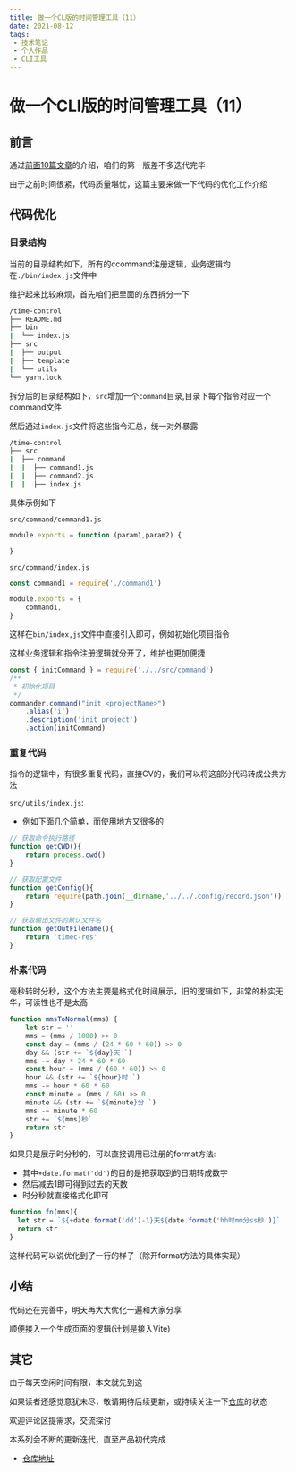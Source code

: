 ```yaml
---
title: 做一个CL版的时间管理工具（11）
date: 2021-08-12
tags:
 - 技术笔记
 - 个人作品
 - CLI工具
---
```

# 做一个CLI版的时间管理工具（11）

## 前言
通过[前面10篇文章](https://juejin.cn/column/6973496830654939166)的介绍，咱们的第一版差不多迭代完毕

由于之前时间很紧，代码质量堪忧，这篇主要来做一下代码的优化工作介绍


## 代码优化
### 目录结构
当前的目录结构如下，所有的ccommand注册逻辑，业务逻辑均在`./bin/index.js`文件中

维护起来比较麻烦，首先咱们把里面的东西拆分一下
```sh
/time-control
├── README.md
├── bin
|  └── index.js
├── src
|  ├── output
|  ├── template
|  └── utils
└── yarn.lock
```

拆分后的目录结构如下，`src`增加一个`command`目录,目录下每个指令对应一个command文件

然后通过`index.js`文件将这些指令汇总，统一对外暴露
```sh
/time-control
├── src
|  ├── command
|  |  ├── command1.js
|  |  ├── command2.js
|  |  ├── index.js
```
具体示例如下

`src/command/command1.js`
```js
module.exports = function (param1,param2) {

}
```

`src/command/index.js`
```js
const command1 = require('./command1')

module.exports = {
    command1,
}
```
这样在`bin/index,js`文件中直接引入即可，例如初始化项目指令

这样业务逻辑和指令注册逻辑就分开了，维护也更加便捷
```js
const { initCommand } = require('./../src/command')
/**
 * 初始化项目
 */
commander.command("init <projectName>")
    .alias('i')
    .description('init project')
    .action(initCommand)
```

### 重复代码
指令的逻辑中，有很多重复代码，直接CV的，我们可以将这部分代码转成公共方法

`src/utils/index.js`:
* 例如下面几个简单，而使用地方又很多的
```js
// 获取命令执行路径
function getCWD(){
    return process.cwd()
}

// 获取配置文件
function getConfig(){
    return require(path.join(__dirname,'../../.config/record.json'))
}

// 获取输出文件的默认文件名
function getOutFilename(){
    return 'timec-res'
}
```

### 朴素代码
毫秒转时分秒，这个方法主要是格式化时间展示，旧的逻辑如下，非常的朴实无华，可读性也不是太高
```js
function mmsToNormal(mms) {
    let str = ''
    mms = (mms / 1000) >> 0
    const day = (mms / (24 * 60 * 60)) >> 0
    day && (str += `${day}天 `)
    mms -= day * 24 * 60 * 60
    const hour = (mms / (60 * 60)) >> 0
    hour && (str += `${hour}时 `)
    mms -= hour * 60 * 60
    const minute = (mms / 60) >> 0
    minute && (str += `${minute}分 `)
    mms -= minute * 60
    str += `${mms}秒`
    return str
}
```
如果只是展示时分秒的，可以直接调用已注册的format方法:
* 其中`+date.format('dd')`的目的是把获取到的日期转成数字
* 然后减去1即可得到过去的天数
* 时分秒就直接格式化即可
```js
function fn(mms){
  let str = `${+date.format('dd')-1}天${date.format('hh时mm分ss秒')}`
  return str
}
```
这样代码可以说优化到了一行的样子（除开format方法的具体实现）


## 小结
代码还在完善中，明天再大大优化一遍和大家分享

顺便接入一个生成页面的逻辑(计划是接入Vite)

## 其它

由于每天空闲时间有限，本文就先到这

如果读者还感觉意犹未尽，敬请期待后续更新，或持续关注一下[仓库](https://github.com/ATQQ/time-control)的状态

欢迎评论区提需求，交流探讨

本系列会不断的更新迭代，直至产品初代完成

* [仓库地址](https://github.com/ATQQ/time-control)

<comment/>
<tongji/>